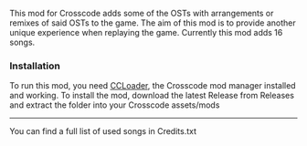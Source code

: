 This mod for Crosscode adds some of the OSTs with arrangements or remixes of said OSTs to the game.
The aim of this mod is to provide another unique experience when replaying the game.
Currently this mod adds 16 songs.

### Installation 
To run this mod, you need [CCLoader](https://github.com/CCDirectLink/CCLoader), the Crosscode mod manager installed and working.
To install the mod, download the latest Release from Releases and extract the folder into your Crosscode assets/mods

---
You can find a full list of used songs in Credits.txt